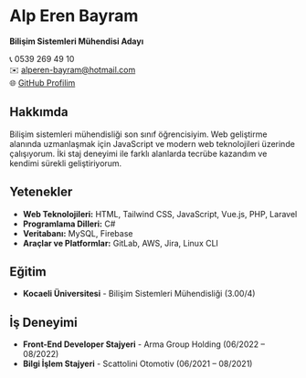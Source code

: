 # Alp Eren Bayram

**Bilişim Sistemleri Mühendisi Adayı**

📞 0539 269 49 10  
✉️ alperen-bayram@hotmail.com  
🌐 [GitHub Profilim](https://github.com/alpbayram)  

## Hakkımda

Bilişim sistemleri mühendisliği son sınıf öğrencisiyim. Web geliştirme alanında uzmanlaşmak için JavaScript ve modern web teknolojileri üzerinde çalışıyorum. İki staj deneyimi ile farklı alanlarda tecrübe kazandım ve kendimi sürekli geliştiriyorum.

## Yetenekler

- **Web Teknolojileri:** HTML, Tailwind CSS, JavaScript, Vue.js, PHP, Laravel
- **Programlama Dilleri:** C#
- **Veritabanı:** MySQL, Firebase
- **Araçlar ve Platformlar:** GitLab, AWS, Jira, Linux CLI

## Eğitim

- **Kocaeli Üniversitesi** - Bilişim Sistemleri Mühendisliği (3.00/4)

## İş Deneyimi

- **Front-End Developer Stajyeri** - Arma Group Holding (06/2022 – 08/2022)
- **Bilgi İşlem Stajyeri** - Scattolini Otomotiv (06/2021 – 08/2021)
